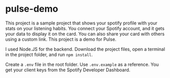 # pulse-demo

This project is a sample project that shows your spotify profile with your stats on your listening habits. You connect your Spotify account, and it gets your data to display it on the card. You can also share your card with others using a custom link. This project is a demo for Pulse.

I used Node.JS for the backend. Download the project files, open a terminal in the project folder, and run `npm install`. 

Create a `.env` file in the root folder. Use `.env.example` as a reference. You get your client keys from the Spotify Developer Dashboard. 




